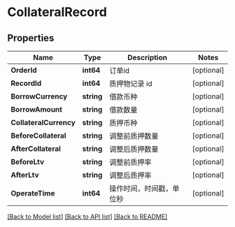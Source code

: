 # CollateralRecord

## Properties

Name | Type | Description | Notes
------------ | ------------- | ------------- | -------------
**OrderId** | **int64** | 订单id | [optional] 
**RecordId** | **int64** | 质押物记录 id | [optional] 
**BorrowCurrency** | **string** | 借款币种 | [optional] 
**BorrowAmount** | **string** | 借款数量 | [optional] 
**CollateralCurrency** | **string** | 质押币种 | [optional] 
**BeforeCollateral** | **string** | 调整前质押数量 | [optional] 
**AfterCollateral** | **string** | 调整后质押数量 | [optional] 
**BeforeLtv** | **string** | 调整前质押率 | [optional] 
**AfterLtv** | **string** | 调整后质押率 | [optional] 
**OperateTime** | **int64** | 操作时间，时间戳，单位秒 | [optional] 

[[Back to Model list]](../README.md#documentation-for-models) [[Back to API list]](../README.md#documentation-for-api-endpoints) [[Back to README]](../README.md)


